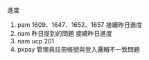 進度

1. pam 1609、1647、1652、1657 接續昨日進度
2. nam 昨日提到的問題 接續昨日進度
3. nam ucp 201
4. pxpay 管理員註冊帳號與登入邏輯不一致問題
